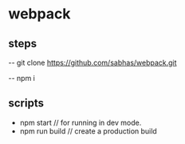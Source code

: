 # webpack

## steps

-- git clone https://github.com/sabhas/webpack.git

-- npm i

## scripts

- npm start // for running in dev mode.
- npm run build // create a production build
